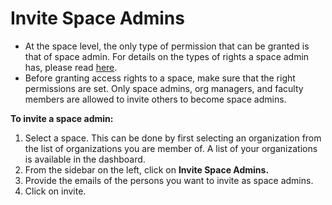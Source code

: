 # Invite Space Admins

* At the space level, the only type of permission that can be granted is that of space admin. For details on the types of rights a space admin has, please read [here](../data-organization/spaces.md). 
* Before granting access rights to a space, make sure that the right permissions are set. Only space admins, org managers, and faculty members are allowed to invite others to become space admins.

**To invite a space admin:**

1. Select a space. This can be done by first selecting an organization from the list of organizations you are member of. A list of your organizations is available in the dashboard. 
2. From the sidebar on the left, click on **Invite Space Admins.** 
3. Provide the emails of the persons you want to invite as space admins. 
4. Click on invite.

